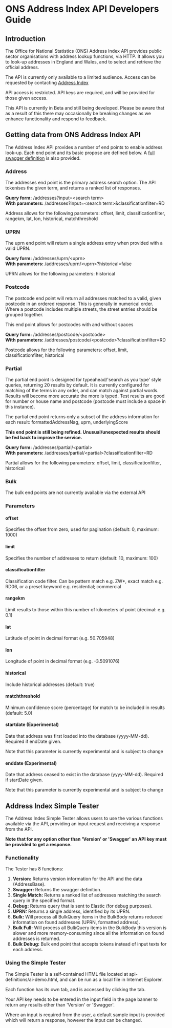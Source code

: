 <h1>ONS Address Index API Developers Guide</h1>

<h2>Introduction</h2>

<p>The Office for National Statistics (ONS) Address Index API provides public sector organisations with address lookup functions, via HTTP. It allows you to look-up addresses in England and Wales, and to select and retrieve the official address.</p>

<p>The API is currently only available to a limited audience. Access can be requested by contacting <a href="mailto:ai.users@ons.gov.uk">Address Index</a></p>

<p>API access is restricted. API keys are required, and will be provided for those given access.</p>

<p>This API is currently in Beta and still being developed. Please be aware that as a result of this there may occasionally be breaking changes as we enhance functionality and respond to feedback.</p>

<h2>Getting data from ONS Address Index API</h2>

<p>The Address Index API provides a number of end points to enable address look-up. Each end point and its basic propose are defined below. A <a href="ai-swagger.json">full swagger definition</a> is also provided.</p>

<h3>Address</h3>

<p>The addresses end point is the primary address search option. The API tokenises the given term, and returns a ranked list of responses.</p>

<p><strong>Query form:</strong> /addresses?input=&lt;search term&gt;<br>
<strong>With parameters:</strong> /addresses?input=&lt;search term&gt;&classificationfilter=RD</p>

<p>Address allows for the following parameters: offset, limit, classificationfilter, rangekm, lat, lon, historical, matchthreshold</p>

<h3>UPRN</h3>

<p>The uprn end point will return a single address entry when provided with a valid UPRN.</p>

<p><strong>Query form:</strong> /addresses/uprn/&lt;uprn&gt;<br>
<strong>With parameters:</strong> /addresses/uprn/&lt;uprn&gt;?historical=false</p>

<p>UPRN allows for the following parameters: historical</p>

<h3>Postcode</h3>

<p>The postcode end point will return all addresses matched to a valid, given postcode in an ordered response. This is generally in numerical order. Where a postcode includes multiple streets, the street entries should be grouped together.</p>

<p>This end point allows for postcodes with and without spaces</p>

<p><strong>Query form:</strong> /addresses/postcode/&lt;postcode&gt;<br>
<strong>With parameters:</strong> /addresses/postcode/&lt;postcode&gt;?classificationfilter=RD</p>

<p>Postcode allows for the following parameters: offset, limit, classificationfilter, historical</p>

<h3>Partial</h3>

<p>The partial end point is designed for typeahead/'search as you type' style queries, returning 20 results by default. It is currently configured for matching of the terms in any order, and can match against partial words. Results will become more accurate the more is typed. Test results are good for number or house name and postcode (postcode must include a space in this instance).</p>

<p>The partial end point returns only a subset of the address information for each result: formattedAddressNag, uprn, underlyingScore

<p><strong>This end point is still being refined. Unusual/unexpected results should be fed back to improve the service.</strong></p>

<p><strong>Query form:</strong> /addresses/partial/&lt;partial&gt;<br>
<strong>With parameters:</strong> /addresses/partial/&lt;partial&gt;?classificationfilter=RD</p>

<p>Partial allows for the following parameters: offset, limit, classificationfilter, historical</p>

<h3>Bulk</h3>

<p>The bulk end points are not currently available via the external API</p>

<h3>Parameters</h3>

<h4>offset</h4>
<p>Specifies the offset from zero, used for pagination (default: 0, maximum: 1000)</p>

<h4>limit</h4>
<p>Specifies the number of addresses to return (default: 10, maximum: 100)</p>

<h4>classificationfilter</h4>
<p>Classification code filter. Can be pattern match e.g. ZW*, exact match e.g. RD06, or a preset keyword e.g. residential; commercial</p>

<h4>rangekm</h4>
<p>Limit results to those within this number of kilometers of point (decimal: e.g. 0.1)</p>

<h4>lat</h4>
<p>Latitude of point in decimal format (e.g. 50.705948)</p>

<h4>lon</h4>
<p>Longitude of point in decimal format (e.g. -3.5091076)</p>

<h4>historical</h4>
<p>Include historical addresses (default: true)</p>

<h4>matchthreshold</h4>
<p>Minimum confidence score (percentage) for match to be included in results (default: 5.0)</p>

<h4>startdate (Experimental)</h4>
<p>Date that address was first loaded into the database (yyyy-MM-dd). Required if endDate given.</p>
<p>Note that this parameter is currently experimental and is subject to change</p>

<h4>enddate (Experimental)</h4>
<p>Date that address ceased to exist in the database (yyyy-MM-dd). Required if startDate given.</p>
<p>Note that this parameter is currently experimental and is subject to change</p>


<h2>Address Index Simple Tester</h2>

The Address Index Simple Tester allows users to use the various functions available via the API, providing an input request and receiving a response from the API.

<strong>Note that for any option other than 'Version' or 'Swagger' an API key must be provided to get a response.</strong>

<h3>Functionality</h3>

The Tester has 8 functions: 

<ol>
<li><strong>Version:</strong> Returns version information for the API and the data (AddressBase).</li>
<li><strong>Swagger:</strong> Returns the swagger definition.</li>
<li><strong>Single Match:</strong> Returns a ranked list of addresses matching the search query in the specified format.</li>
<li><strong>Debug:</strong> Returns query that is sent to Elastic (for debug purposes).</li>
<li><strong>UPRN:</strong> Returns a single address, identified by its UPRN.</li>
<li><strong>Bulk:</strong> Will process all BulkQuery items in the BulkBody returns reduced information on found addresses (UPRN, formatted address).</li>
<li><strong>Bulk Full:</strong> Will process all BulkQuery items in the BulkBody this version is slower and more memory-consuming since all the information on found addresses is returned.</li>
<li><strong>Bulk Debug:</strong> Bulk end point that accepts tokens instead of input texts for each address.</li>
</ol>

<h3>Using the Simple Tester</h3>

The Simple Tester is a self-contained HTML file located at api-definitions/ai-demo.html, and can be run as a local file in Internet Explorer.

Each function has its own tab, and is accessed by clicking the tab.

Your API key needs to be entered in the input field in the page banner to return any results other than 'Version' or 'Swagger'.

Where an input is required from the user, a default sample input is provided which will return a response, however the input can be changed.